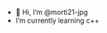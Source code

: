 - 👋 Hi, I’m @morti21-jpg
-  I’m currently learning c++

<!---
morti21-jpg/morti21-jpg is a ✨ special ✨ repository because its `README.md` (this file) appears on your GitHub profile.
You can click the Preview link to take a look at your changes.
--->

